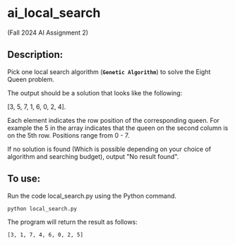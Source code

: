 # ai_local_search
(Fall 2024 AI Assignment 2)

## Description:
Pick one local search algorithm (**`Genetic Algorithm`**) to solve the Eight Queen problem.

The output should be a solution that looks like the following:

[3, 5, 7, 1, 6, 0, 2, 4].

Each element indicates the row position of the corresponding queen. For example the 5 in the array indicates that the queen on the second column is on the 5th row. Positions range from 0 - 7.

If no solution is found (Which is possible depending on your choice of algorithm and searching budget), output "No result found".


## To use:

Run the code local_search.py using the Python command.

```bash
python local_search.py
```

The program will return the result as follows:
```bash
[3, 1, 7, 4, 6, 0, 2, 5]
```
